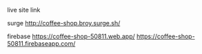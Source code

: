 live site link

surge
http://coffee-shop.broy.surge.sh/

firebase
https://coffee-shop-50811.web.app/
https://coffee-shop-50811.firebaseapp.com/
